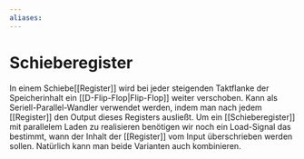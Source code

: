 ```yaml
---
aliases: 
---
```

# Schieberegister
In einem Schiebe[[Register]] wird bei jeder steigenden Taktflanke der Speicherinhalt ein [[D-Flip-Flop|Flip-Flop]] weiter verschoben.
Kann als Seriell-Parallel-Wandler verwendet werden, indem man nach jedem [[Register]] den Output dieses Registers ausließt.
Um ein [[Schieberegister]] mit parallelem Laden zu realisieren benötigen wir noch ein Load-Signal das bestimmt, wann der Inhalt der [[Register]] vom Input überschrieben werden sollen.
Natürlich kann man beide Varianten auch kombinieren.